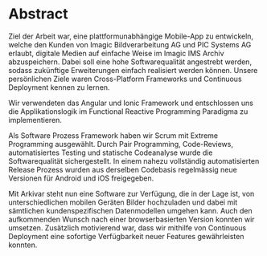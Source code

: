 # Abstract

Ziel der Arbeit war, eine plattformunabhängige Mobile-App zu entwickeln, welche den Kunden von Imagic Bildverarbeitung AG und PIC Systems AG erlaubt, digitale Medien auf einfache Weise im Imagic IMS Archiv abzuspeichern. Dabei soll eine hohe Softwarequalität angestrebt werden, sodass zukünftige Erweiterungen einfach realisiert werden können. Unsere persönlichen Ziele waren Cross-Platform Frameworks und Continuous Deployment kennen zu lernen.

Wir verwendeten das Angular und Ionic Framework und entschlossen uns die Applikationslogik im Functional Reactive Programming Paradigma zu implementieren.

Als Software Prozess Framework haben wir Scrum mit Extreme Programming ausgewählt. Durch Pair Programming, Code-Reviews, automatisiertes Testing und statische Codeanalyse wurde die Softwarequalität sichergestellt. In einem nahezu vollständig automatisierten Release Prozess wurden aus derselben Codebasis regelmässig neue Versionen für Android und iOS freigegeben.

Mit Arkivar steht nun eine Software zur Verfügung, die in der Lage ist, von unterschiedlichen mobilen Geräten Bilder hochzuladen und dabei mit sämtlichen kundenspezifischen Datenmodellen umgehen kann. Auch den aufkommenden Wunsch nach einer browserbasierten Version konnten wir umsetzen. Zusätzlich motivierend war, dass wir mithilfe von Continuous Deployment eine sofortige Verfügbarkeit neuer Features gewährleisten konnten.
